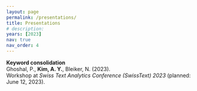 ```yaml
---
layout: page
permalink: /presentations/
title: Presentations
# description: 
years: [2023]
nav: true
nav_order: 4
---
```

<!-- _pages/publications.md -->
<div class="publications">


<!-- Swiss Text 2023 -->
<p>
<strong>Keyword consolidation</strong><br>
	Ghoshal, P., <strong>Kim, A. Y.</strong>, Bleiker, N. (2023).<br>
  Workshop at <em>Swiss Text Analytics Conference (SwissText) 2023</em> (planned: June 12, 2023).<br>
  
</p>


<!-- {%- for y in page.years %}
  <h2 class="year">{{y}}</h2>
  {% bibliography -f papers -q @*[year={{y}}]* %}
{% endfor %} -->

</div>

